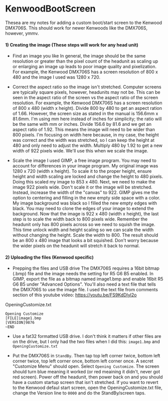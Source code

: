 # KenwoodBootScreen
Thesea are my notes for adding a custom boot/start screen to the Kenwood DMX706S. This should work for newer Kenwoods like the DMX706S, however, ymmv.

#### 1) Creating the image (These steps will work for any head unit)

- Find an image you like
  In general, the image should be the same resolution or greater than the pixel count of the headunit as scaling up or enlarging an image up leads to poor image quality and pixelization. For example, the Kenwood DMX706S has a screen resolution of 800 x 480 and the image I used was 1280 x 720.

- Correct the aspect ratio so the image isn't stretched.
  Computer screens are typically square pixels, however, headunits may not be. This can be seen in the aspect ratio of the screen vs the aspect ratio of the screen resolution. For example, the Kenwood DMX706S has a screen resolution of 800 x 480 (width x height). Divide 800 by 480 to get an aspect ration of 1.66. However, the screen size as stated in the manual is 156.6mm x 81.6mm. I'm using mm here instead of inches for simplicity; the ratio will be the same with mm or inches. Divide 156.6 by 81.6 and we get an aspect ratio of 1.92. This means the image will need to be wider than 800 pixels. I'm focusing on width here because, in my case, the height was correct and the width was stretched, so I can keep the height at 480 and only need to adjust the width. Multiply 480 by 1.92 to get a new width of 922 pixels wide. We'll use this when we scale the image.

- Scale the image
  I used GIMP, a free image program. You may need to account for differences in your image program. My original image was 1280 x 720 (width x height). To scale it to the proper height, ensure height and width scaling are locked and change the height to 480 pixels. Doing this scaled my image to 853 x 480. Next, we need to make the image 922 pixels wide. Don't scale it or the image will be stretched. Instead, increase the width of the "canvas" to 922. GIMP gives me the option to centering and filling in the new empty side space with a color. My image background was black so I filled the new empty edges with black. You may need to clone the edges of your image to extend the background. Now that the image is 922 x 480 (width x height), the last step is to scale the width back to 800 pixels wide. Remember the headunit only has 800 pixels across so we need to squish the image. This time unlock width and height scaling so we can scale the width without changing the height. Scale the width to 800. The result should be an 800 x 480 image that looks a bit squished. Don't worry because the wider pixels on the headunit will stretch it back to normal.  
  
#### 2) Uploading the files (Kenwood specific)

- Prepping the files and USB drive
  The DMX706S requires a 16bit bitmap (.bmp) file and the image needs the setting for R5 G6 B5 enabled. In GIMP, export the file as a bitmap named image1.bmp and enable 16bit R5 G6 B5 under "Advanced Options". You'll also need a text file that tells the DMX706S to use the image file. I used the text file from comments section of this youtube video: https://youtu.be/FS9KdDIyl2o

OpeningCustomize.txt
```
Opening Customize
[FILE]image1.bmp
[VERSION]9876
~END
```

- Use a fat32 formatted USB drive. I don't think it matters if other files are on the drive, but I only had the two files when I did this: `image1.bmp` and `OpeningCustomize.txt`

- Put the DMX706S in `StandBy`. Then tap top left corner twice, bottom left corner twice, top left corner once, bottom left corner once. A secret "Customize Menu" should open. Select `Opening Customize`. The screen should turn blue meaning it worked (or red meaining it didn't, never got red screen). Power off the headunit, then power back on and you should have a custom startup screen that isn't stretched. If you want to revert to the Kenwood defaul start screen, open the OpeningCustomize.txt file, change the Version line to `0000` and do the StandBy/screen taps.

